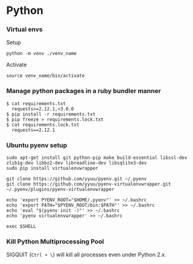 # Python

### Virtual envs
Setup
```shell
python -m venv ./venv_name
```

Activate
```shell
source venv_name/bin/activate
```

### Manage python packages in a ruby bundler manner
```shell
$ cat requirements.txt
  requests>=2.12.1,<3.0.0
$ pip install -r requirements.txt
$ pip freeze > requirements.lock.txt
$ cat requirements.lock.txt
  requests==2.12.1
```

### Ubuntu pyenv setup

```shell
sudo apt-get install git python-pip make build-essential libssl-dev zlib1g-dev libbz2-dev libreadline-dev libsqlite3-dev
sudo pip install virtualenvwrapper

git clone https://github.com/yyuu/pyenv.git ~/.pyenv
git clone https://github.com/yyuu/pyenv-virtualenvwrapper.git ~/.pyenv/plugins/pyenv-virtualenvwrapper

echo 'export PYENV_ROOT="$HOME/.pyenv"' >> ~/.bashrc
echo 'export PATH="$PYENV_ROOT/bin:$PATH"' >> ~/.bashrc
echo 'eval "$(pyenv init -)"' >> ~/.bashrc
echo 'pyenv virtualenvwrapper' >> ~/.bashrc

exec $SHELL
```

### Kill Python Multiprocessing Pool
SIGQUIT (`Ctrl + \`) will kill all processes even under Python 2.x.
